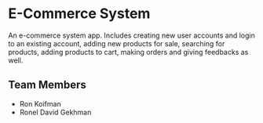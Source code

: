 # E-Commerce System

An e-commerce system app. Includes creating new user accounts and login to an existing account, adding new products for sale,
searching for products, adding products to cart, making orders and giving feedbacks as well.

## Team Members
- Ron Koifman
- Ronel David Gekhman
